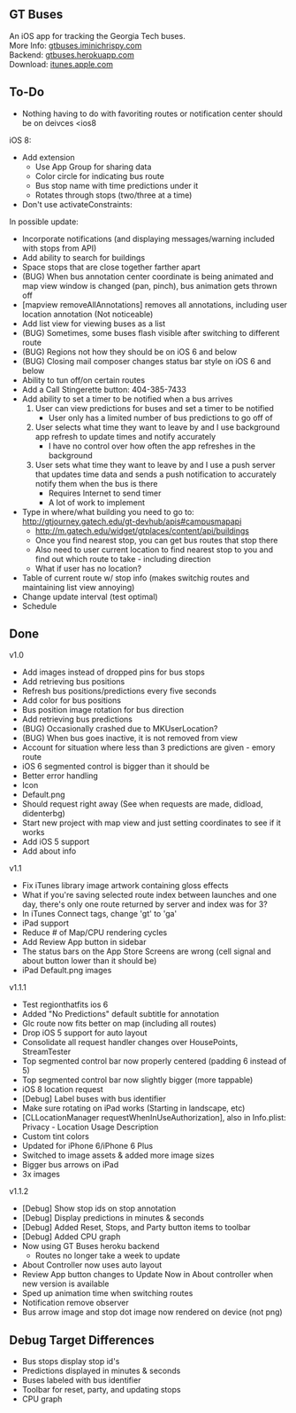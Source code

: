 ## GT Buses

An iOS app for tracking the Georgia Tech buses.  
More Info: [gtbuses.iminichrispy.com](http://gtbuses.iminichrispy.com)  
Backend: [gtbuses.herokuapp.com](http://gtbuses.herokuapp.com)  
Download: [itunes.apple.com](https://itunes.apple.com/us/app/gt-buses/id815448630?ls=1&mt=8)

## To-Do

- Nothing having to do with favoriting routes or notification center should be on deivces <ios8

iOS 8:
- Add extension
    - Use App Group for sharing data
    - Color circle for indicating bus route
    - Bus stop name with time predictions under it
    - Rotates through stops (two/three at a time)
- Don't use activateConstraints:

In possible update:
- Incorporate notifications (and displaying messages/warning included with stops from API)
- Add ability to search for buildings  
- Space stops that are close together farther apart  
- (BUG) When bus annotation center coordinate is being animated and map view window is changed (pan, pinch), bus animation gets thrown off  
- [mapview removeAllAnnotations] removes all annotations, including user location annotation (Not noticeable)  
- Add list view for viewing buses as a list  
- (BUG) Sometimes, some buses flash visible after switching to different route  
- (BUG) Regions not how they should be on iOS 6 and below  
- (BUG) Closing mail composer changes status bar style on iOS 6 and below  
- Ability to tun off/on certain routes  
- Add a Call Stingerette button: 404-385-7433  
- Add ability to set a timer to be notified when a bus arrives  
    1. User can view predictions for buses and set a timer to be notified  
        - User only has a limited number of bus predictions to go off of  
    2. User selects what time they want to leave by and I use background app refresh to update times and notify accurately  
        - I have no control over how often the app refreshes in the background  
    3. User sets what time they want to leave by and I use a push server that updates time data and sends a push notification to accurately notify them when the bus is there  
        - Requires Internet to send timer  
        - A lot of work to implement  
- Type in where/what building you need to go to: http://gtjourney.gatech.edu/gt-devhub/apis#campusmapapi  
    - http://m.gatech.edu/widget/gtplaces/content/api/buildings
    - Once you find nearest stop, you can get bus routes that stop there
    - Also need to user current location to find nearest stop to you and find out which route to take - including direction
    - What if user has no location?
- Table of current route w/ stop info (makes switchig routes and maintaining list view annoying)
- Change update interval (test optimal)
- Schedule

## Done

v1.0
- Add images instead of dropped pins for bus stops
- Add retrieving bus positions
- Refresh bus positions/predictions every five seconds
- Add color for bus positions
- Bus position image rotation for bus direction
- Add retrieving bus predictions
- (BUG) Occasionally crashed due to MKUserLocation?
- (BUG) When bus goes inactive, it is not removed from view
- Account for situation where less than 3 predictions are given - emory route
- iOS 6 segmented control is bigger than it should be
- Better error handling
- Icon
- Default.png
- Should request right away (See when requests are made, didload, didenterbg)
- Start new project with map view and just setting coordinates to see if it works
- Add iOS 5 support
- Add about info

v1.1
- Fix iTunes library image artwork containing gloss effects
- What if you're saving selected route index between launches and one day, there's only one route returned by server and index was for 3?
- In iTunes Connect tags, change 'gt' to 'ga'
- iPad support
- Reduce # of Map/CPU rendering cycles
- Add Review App button in sidebar
- The status bars on the App Store Screens are wrong (cell signal and about button lower than it should be)
- iPad Default.png images

v1.1.1
- Test regionthatfits ios 6
- Added "No Predictions" default subtitle for annotation
- Glc route now fits better on map (including all routes)
- Drop iOS 5 support for auto layout
- Consolidate all request handler changes over HousePoints, StreamTester
- Top segmented control bar now properly centered (padding 6 instead of 5)
- Top segmented control bar now slightly bigger (more tappable)
- iOS 8 location request
- [Debug] Label buses with bus identifier
- Make sure rotating on iPad works (Starting in landscape, etc)
- [CLLocationManager requestWhenInUseAuthorization], also in Info.plist: Privacy - Location Usage Description
- Custom tint colors
- Updated for iPhone 6/iPhone 6 Plus
- Switched to image assets & added more image sizes
- Bigger bus arrows on iPad
- 3x images

v1.1.2
- [Debug] Show stop ids on stop annotation
- [Debug] Display predictions in minutes & seconds
- [Debug] Added Reset, Stops, and Party button items to toolbar
- [Debug] Added CPU graph
- Now using GT Buses heroku backend
    - Routes no longer take a week to update
- About Controller now uses auto layout
- Review App button changes to Update Now in About controller when new version is available
- Sped up animation time when switching routes
- Notification remove observer
- Bus arrow image and stop dot image now rendered on device (not png)


## Debug Target Differences

- Bus stops display stop id's
- Predictions displayed in minutes & seconds
- Buses labeled with bus identifier
- Toolbar for reset, party, and updating stops
- CPU graph

